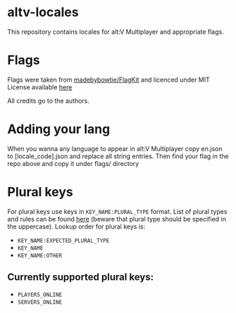 # altv-locales
This repository contains locales for alt:V Multiplayer and appropriate flags.

# Flags
Flags were taken from [madebybowtie/FlagKit](https://github.com/madebybowtie/FlagKit/tree/1597c8872150299fe1d7a18d8c7403730da309c6/Assets/SVG)
and licenced under MIT License available [here](https://github.com/madebybowtie/FlagKit/blob/1597c8872150299fe1d7a18d8c7403730da309c6/LICENSE)

All credits go to the authors.

# Adding your lang
When you wanna any language to appear in alt:V Multiplayer copy en.json to [locale_code].json and replace all string entries. Then find your flag in the repo above and copy it under flags/ directory 

# Plural keys

For plural keys use keys in `KEY_NAME:PLURAL_TYPE` format. List of plural types and rules can be found [here](https://www.unicode.org/cldr/charts/42/supplemental/language_plural_rules.html) (beware that plural type should be specified in the uppercase).
Lookup order for plural keys is:
- `KEY_NAME:EXPECTED_PLURAL_TYPE`
- `KEY_NAME`
- `KEY_NAME:OTHER`

## Currently supported plural keys:
- `PLAYERS_ONLINE`
- `SERVERS_ONLINE`
